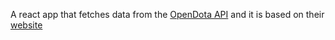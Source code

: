 A react app that fetches data from the [OpenDota API](https://docs.opendota.com/) and it is based on their [website](https://www.opendota.com/)
